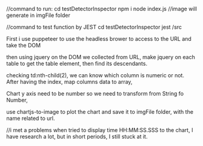 //command to run:
cd testDetectorInspector
npm i 
node index.js
//image will generate in imgFile folder

//command to test function by JEST
cd testDetectorInspector
jest /src

First i use puppeteer to use the headless brower to access to the URL and take the DOM

then using jquery on the DOM we collected from URL, make jquery on each table to get the table element, then find its descendants. 

checking td:nth-child(2), we can know which column is numeric or not. 
After having the index, map columns data to array, 

Chart y axis need to be number so we need to transform from String fo Number,

use chartjs-to-image to plot the chart and save it to imgFile folder, with the name related to url.


//i met a problems when tried to display time HH:MM:SS.SSS to the chart, I have research a lot, but in short periods, I still stuck at it.